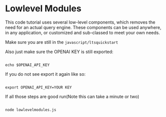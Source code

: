 # Lowlevel Modules

This code tutorial uses several low-level components, which removes the need for an actual query engine. These components can be used anywhere, in any application, or customized and sub-classed to meet your own needs.

Make sure you are still in the <code>javascript/ltsquickstart</code>

Also just make sure the OPENAI KEY is still exported:

```devdocs_run

echo $OPENAI_API_KEY

```

If you do not see export it again like so:

```

export OPENAI_API_KEY=YOUR KEY

```


If all those steps are good run(Note this can take a minute or two)


```devdocs_run

node lowlevelmodules.js

```
